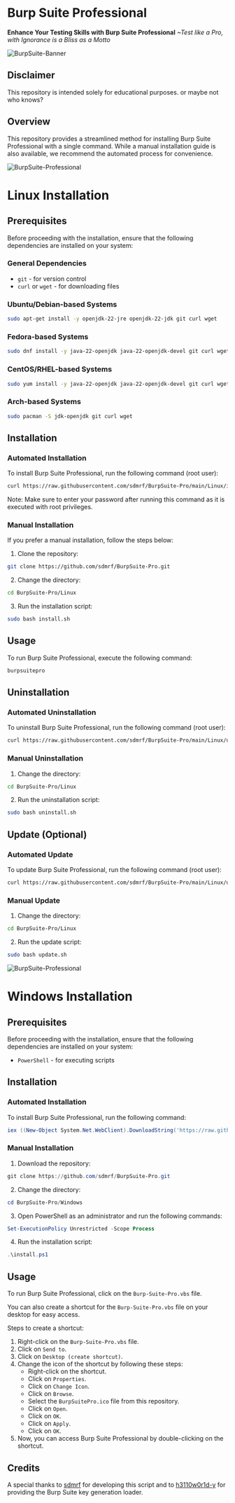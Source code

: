 # Burp Suite Professional

**Enhance Your Testing Skills with Burp Suite Professional**
*~Test like a Pro, with Ignorance is a Bliss as a Motto*

![BurpSuite-Banner](images/BurpSuitePro_2.png)

## Disclaimer
This repository is intended solely for educational purposes. or maybe not who knows?

## Overview
This repository provides a streamlined method for installing Burp Suite Professional with a single command. While a manual installation guide is also available, we recommend the automated process for convenience.

![BurpSuite-Professional](images/BurpSuitePro_3.png)

# Linux Installation

## Prerequisites
Before proceeding with the installation, ensure that the following dependencies are installed on your system:

### General Dependencies
- `git` - for version control
- `curl` or `wget` - for downloading files

### Ubuntu/Debian-based Systems
```bash
sudo apt-get install -y openjdk-22-jre openjdk-22-jdk git curl wget
```

### Fedora-based Systems
```bash
sudo dnf install -y java-22-openjdk java-22-openjdk-devel git curl wget
```

### CentOS/RHEL-based Systems
```bash
sudo yum install -y java-22-openjdk java-22-openjdk-devel git curl wget
```

### Arch-based Systems
```bash
sudo pacman -S jdk-openjdk git curl wget
```

## Installation

### Automated Installation
To install Burp Suite Professional, run the following command (root user):

```bash
curl https://raw.githubusercontent.com/sdmrf/BurpSuite-Pro/main/Linux/install.sh | sudo bash
```
Note: Make sure to enter your password after running this command as it is executed with root privileges.

### Manual Installation
If you prefer a manual installation, follow the steps below:

1. Clone the repository:
```bash
git clone https://github.com/sdmrf/BurpSuite-Pro.git
```

2. Change the directory:
```bash
cd BurpSuite-Pro/Linux
```

3. Run the installation script:
```bash
sudo bash install.sh
```

## Usage
To run Burp Suite Professional, execute the following command:
```bash
burpsuitepro
```

## Uninstallation

### Automated Uninstallation
To uninstall Burp Suite Professional, run the following command (root user):

```bash
curl https://raw.githubusercontent.com/sdmrf/BurpSuite-Pro/main/Linux/uninstall.sh | sudo bash
```

### Manual Uninstallation

1. Change the directory:
```bash
cd BurpSuite-Pro/Linux
```

2. Run the uninstallation script:
```bash
sudo bash uninstall.sh
```

## Update (Optional)

### Automated Update
To update Burp Suite Professional, run the following command (root user):

```bash
curl https://raw.githubusercontent.com/sdmrf/BurpSuite-Pro/main/Linux/update.sh | sudo bash
```

### Manual Update

1. Change the directory:
```bash
cd BurpSuite-Pro/Linux
```

2. Run the update script:
```bash
sudo bash update.sh
```

![BurpSuite-Professional](images/BurpSuitePro_1.png)

# Windows Installation

## Prerequisites

Before proceeding with the installation, ensure that the following dependencies are installed on your system:

- `PowerShell` - for executing scripts

## Installation

### Automated Installation

To install Burp Suite Professional, run the following command:

```powershell
iex ((New-Object System.Net.WebClient).DownloadString('https://raw.githubusercontent.com/sdmrf/BurpSuite-Pro/main/Windows/install.ps1'))
```

### Manual Installation

1. Download the repository:
```powershell
git clone https://github.com/sdmrf/BurpSuite-Pro.git
```

2. Change the directory:
```powershell
cd BurpSuite-Pro/Windows
```

3. Open PowerShell as an administrator and run the following commands:
```powershell
Set-ExecutionPolicy Unrestricted -Scope Process
```

4. Run the installation script:
```powershell
.\install.ps1
```

## Usage

To run Burp Suite Professional, click on the `Burp-Suite-Pro.vbs` file.

You can also create a shortcut for the `Burp-Suite-Pro.vbs` file on your desktop for easy access.

Steps to create a shortcut:
1. Right-click on the `Burp-Suite-Pro.vbs` file.
2. Click on `Send to`.
3. Click on `Desktop (create shortcut)`.
4. Change the icon of the shortcut by following these steps:
   - Right-click on the shortcut.
   - Click on `Properties`.
   - Click on `Change Icon`.
   - Click on `Browse`.
   - Select the `BurpSuitePro.ico` file from this repository.
   - Click on `Open`.
   - Click on `OK`.
   - Click on `Apply`.
   - Click on `OK`.
5. Now, you can access Burp Suite Professional by double-clicking on the shortcut.

## Credits

A special thanks to [sdmrf](https://github.com/sdmrf) for developing this script and to [h3110w0r1d-y](https://github.com/h3110w0r1d-y) for providing the Burp Suite key generation loader.

